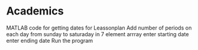 # Academics
MATLAB code for getting dates for Leassonplan
Add number of periods on each day from sunday to saturaday in 7 element arrray
enter starting date
enter ending date
Run the program
